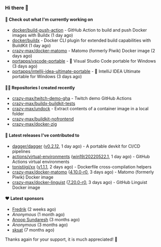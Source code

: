 ### Hi there 👋

#### 👷 Check out what I'm currently working on

- [docker/build-push-action](https://github.com/docker/build-push-action) - GitHub Action to build and push Docker images with Buildx (1 day ago)
- [docker/buildx](https://github.com/docker/buildx) - Docker CLI plugin for extended build capabilities with BuildKit (1 day ago)
- [crazy-max/docker-matomo](https://github.com/crazy-max/docker-matomo) - Matomo (formerly Piwik) Docker image (2 days ago)
- [portapps/vscode-portable](https://github.com/portapps/vscode-portable) - 🚀 Visual Studio Code portable for Windows (3 days ago)
- [portapps/intellij-idea-ultimate-portable](https://github.com/portapps/intellij-idea-ultimate-portable) - 🚀 IntelliJ IDEA Ultimate portable for Windows  (3 days ago)

#### 👨‍💻 Repositories I created recently

- [crazy-max/twitch-demo-gha](https://github.com/crazy-max/twitch-demo-gha) - Twitch demo GitHub Actions
- [crazy-max/buildx-buildkit-tests](https://github.com/crazy-max/buildx-buildkit-tests)
- [crazy-max/undock](https://github.com/crazy-max/undock) - Extract contents of a container image in a local folder
- [crazy-max/buildkit-nofrontend](https://github.com/crazy-max/buildkit-nofrontend)
- [crazy-max/docker-zig](https://github.com/crazy-max/docker-zig)

#### 🚀 Latest releases I've contributed to

- [dagger/dagger](https://github.com/dagger/dagger) ([v0.2.12](https://github.com/dagger/dagger/releases/tag/v0.2.12), 1 day ago) - A portable devkit for CI/CD pipelines
- [actions/virtual-environments](https://github.com/actions/virtual-environments) ([win19/20220522.1](https://github.com/actions/virtual-environments/releases/tag/win19%2F20220522.1), 1 day ago) - GitHub Actions virtual environments
- [tonistiigi/xx](https://github.com/tonistiigi/xx) ([v1.1.1](https://github.com/tonistiigi/xx/releases/tag/v1.1.1), 2 days ago) - Dockerfile cross-compilation helpers
- [crazy-max/docker-matomo](https://github.com/crazy-max/docker-matomo) ([4.10.0-r0](https://github.com/crazy-max/docker-matomo/releases/tag/4.10.0-r0), 3 days ago) - Matomo (formerly Piwik) Docker image
- [crazy-max/docker-linguist](https://github.com/crazy-max/docker-linguist) ([7.20.0-r0](https://github.com/crazy-max/docker-linguist/releases/tag/7.20.0-r0), 3 days ago) - GitHub Linguist Docker image

#### ❤️ Latest sponsors
- [Fredrik](https://github.com/fredrikscode) (2 weeks ago)
- _Anonymous_ (1 month ago)
- [Anoop Sundaresh](https://github.com/theryecatcher) (3 months ago)
- _Anonymous_ (3 months ago)
- [sksat](https://github.com/sksat) (7 months ago)

Thanks again for your support, it is much appreciated! 🙏
